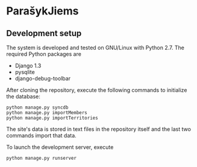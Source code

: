 # ParašykJiems

## Development setup

The system is developed and tested on GNU/Linux with Python 2.7. The
required Python packages are

 - Django 1.3
 - pysqlite
 - django-debug-toolbar

After cloning the repository, execute the following commands to
initialize the database:

    python manage.py syncdb
    python manage.py importMembers
    python manage.py importTerritories

The site's data is stored in text files in the repository itself and
the last two commands import that data.

To launch the development server, execute

    python manage.py runserver
